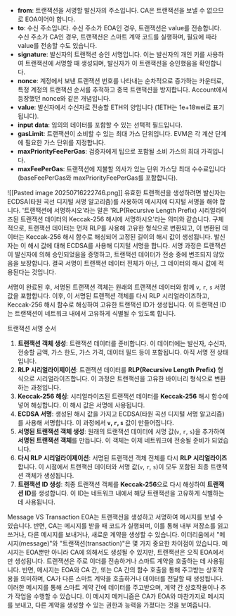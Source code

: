 
- **from**: 트랜잭션을 서명할 발신자의 주소입니다. CA은 트랜잭션을 보낼 수 없으므로 EOA이어야 합니다.
- **to**: 수신 주소입니다. 수신 주소가 EOA인 경우, 트랜잭션은 value를 전송합니다. 수신 주소가 CA인 경우, 트랜잭션은 스마트 계약 코드를 실행하며, 필요에 따라 value를 전송할 수도 있습니다.
- **signature**: 발신자의 트랜잭션 승인 서명입니다. 이는 발신자의 개인 키를 사용하여 트랜잭션에 서명할 때 생성되며, 발신자가 이 트랜잭션을 승인했음을 확인합니다.
- **nonce**: 계정에서 보낸 트랜잭션 번호를 나타내는 순차적으로 증가하는 카운터로, 특정 계정의 트랜잭션 순서를 추적하고 중복 트랜잭션을 방지합니다. Account에서 등장했던 nonce와 같은 개념입니다.
- **value**: 발신자에서 수신자로 전송할 ETH의 양입니다 (1ETH는 1e+18wei로 표기됩니다).
- **input data**: 임의의 데이터를 포함할 수 있는 선택적 필드입니다.
- **gasLimit**: 트랜잭션이 소비할 수 있는 최대 가스 단위입니다. EVM은 각 계산 단계에 필요한 가스 단위를 지정합니다.
- **maxPriorityFeePerGas**: 검증자에게 팁으로 포함될 소비 가스의 최대 가격입니다.
- **maxFeePerGas**: 트랜잭션에 지불할 의사가 있는 단위 가스당 최대 수수료입니다 (baseFeePerGas와 maxPriorityFeePerGas를 포함합니다).

![[Pasted image 20250716222746.png]]
유효한 트랜잭션을 생성하려면 발신자는 ECDSA(타원 곡선 디지털 서명 알고리즘)를 사용하여 메시지에 디지털 서명을 해야 합니다. '트랜잭션에 서명하시오'라는 말은 'RLP(Recursive Length Prefix) 시리얼라이즈된 트랜잭션 데이터의 Keccak-256 해시에 서명하시오'라는 의미와 같습니다. 구체적으로, 트랜잭션 데이터는 먼저 RLP를 사용해 고유한 형식으로 변환되고, 이 변환된 데이터는 Keccak-256 해시 함수로 해싱되어 고정된 길이의 해시 값이 생성됩니다. 발신자는 이 해시 값에 대해 ECDSA를 사용해 디지털 서명을 합니다. 서명 과정은 트랜잭션이 발신자에 의해 승인되었음을 증명하고, 트랜잭션 데이터가 전송 중에 변조되지 않았음을 보장합니다. 결국 서명이 트랜잭션 데이터 전체가 아닌, 그 데이터의 해시 값에 적용된다는 것입니다.

서명이 완료된 후, 서명된 트랜잭션 객체는 원래의 트랜잭션 데이터와 함께 `v`, `r`, `s` 서명 값을 포함합니다. 이후, 이 서명된 트랜잭션 객체를 다시 RLP 시리얼라이즈하고, Keccak-256 해시 함수로 해싱하여 고유한 트랜잭션 ID가 생성됩니다. 이 트랜잭션 ID는 트랜잭션이 네트워크 내에서 고유하게 식별될 수 있도록 합니다.

트랜잭션 서명 순서

1. **트랜잭션 객체 생성**: 트랜잭션 데이터를 준비합니다. 이 데이터에는 발신자, 수신자, 전송할 금액, 가스 한도, 가스 가격, 데이터 필드 등이 포함됩니다. 아직 서명 전 상태입니다.
2. **RLP 시리얼라이제이션**: 트랜잭션 데이터를 **RLP(Recursive Length Prefix)** 형식으로 시리얼라이즈합니다. 이 과정은 트랜잭션을 고유한 바이너리 형식으로 변환하는 과정입니다.
3. **Keccak-256 해싱**: 시리얼라이즈된 트랜잭션 데이터를 **Keccak-256** 해시 함수에 넣어 해싱합니다. 이 해시 값은 서명에 사용됩니다.
4. **ECDSA 서명**: 생성된 해시 값을 가지고 ECDSA(타원 곡선 디지털 서명 알고리즘)를 사용해 서명합니다. 이 과정에서 **`v`, `r`, `s`** 값이 만들어집니다.
5. **서명된 트랜잭션 객체 생성**: 원래의 트랜잭션 데이터에 서명 값(`v`, `r`, `s`)을 추가하여 **서명된 트랜잭션 객체**를 만듭니다. 이 객체는 이제 네트워크에 전송될 준비가 되었습니다.
6. **다시 RLP 시리얼라이제이션**: 서명된 트랜잭션 객체 전체를 다시 **RLP 시리얼라이즈**합니다. 이 시점에서 트랜잭션 데이터와 서명 값(`v`, `r`, `s`)이 모두 포함된 최종 트랜잭션 객체가 생성됩니다.
7. **트랜잭션 ID 생성**: 최종 트랜잭션 객체를 **Keccak-256**으로 다시 해싱하여 **트랜잭션 ID**를 생성합니다. 이 ID는 네트워크 내에서 해당 트랜잭션을 고유하게 식별하는 데 사용됩니다.

Message VS Transaction
EOA는 트랜잭션을 생성하고 서명하여 메시지를 보낼 수 있습니다. 반면, CA는 메시지를 받을 때 코드가 실행되며, 이를 통해 내부 저장소를 읽고 쓰거나, 다른 메시지를 보내거나, 새로운 계약을 생성할 수 있습니다. 이더리움에서 "메시지(message)"와 "트랜잭션(transaction)"은 몇 가지 중요한 차이점이 있습니다. 메시지는 EOA뿐만 아니라 CA에 의해서도 생성될 수 있지만, 트랜잭션은 오직 EOA에서만 생성됩니다. 트랜잭션은 주로 이더를 전송하거나 스마트 계약을 호출하는 데 사용됩니다. 반면, 메시지는 EOA와 CA 간, 또는 CA 간의 함수 호출을 통해 주고받는 상호작용을 의미하며, CA가 다른 스마트 계약을 호출하거나 데이터를 전달할 때 생성됩니다. 이러한 메시지를 통해 스마트 계약 간에 데이터를 주고받으며, 계약 간 상호작용이나 추가 작업을 수행할 수 있습니다. 이 메시지 메커니즘은 CA가 EOA와 마찬가지로 메시지를 보내고, 다른 계약을 생성할 수 있는 권한과 능력을 가졌다는 것을 보여줍니다.
